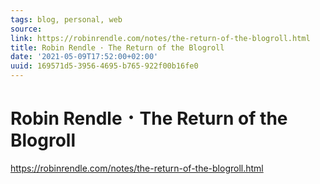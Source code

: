 ```yaml
---
tags: blog, personal, web
source:
link: https://robinrendle.com/notes/the-return-of-the-blogroll.html
title: Robin Rendle ･ The Return of the Blogroll
date: '2021-05-09T17:52:00+02:00'
uuid: 169571d5-3956-4695-b765-922f00b16fe0
---
```


# Robin Rendle ･ The Return of the Blogroll
https://robinrendle.com/notes/the-return-of-the-blogroll.html
